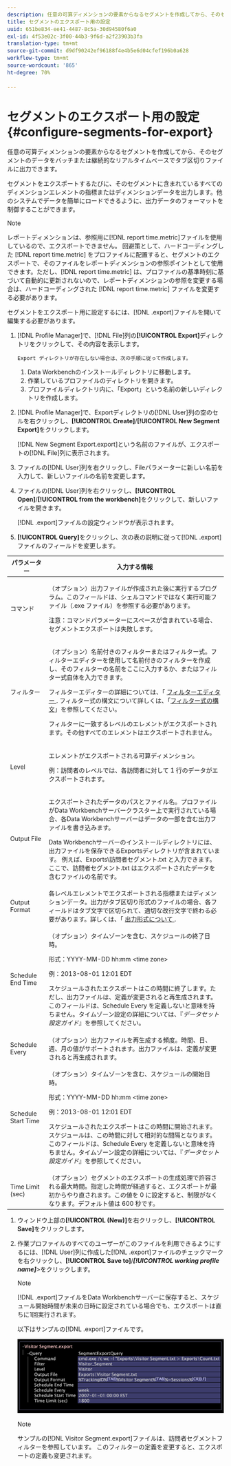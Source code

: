 ```yaml
---
description: 任意の可算ディメンションの要素からなるセグメントを作成してから、そのセグメントのデータをバッチまたは継続的なリアルタイムベースでタブ区切りファイルに出力できます。
title: セグメントのエクスポート用の設定
uuid: 651be834-ee41-4487-8c5a-30d94580f6a0
exl-id: 4f53e02c-3f00-44b3-9f6d-a2f23903b3fa
translation-type: tm+mt
source-git-commit: d9df90242ef96188f4e4b5e6d04cfef196b0a628
workflow-type: tm+mt
source-wordcount: '865'
ht-degree: 70%

---
```


# セグメントのエクスポート用の設定{#configure-segments-for-export}

任意の可算ディメンションの要素からなるセグメントを作成してから、そのセグメントのデータをバッチまたは継続的なリアルタイムベースでタブ区切りファイルに出力できます。

セグメントをエクスポートするたびに、そのセグメントに含まれているすべてのディメンションエレメントの指標またはディメンションデータを出力します。他のシステムでデータを簡単にロードできるように、出力データのフォーマットを制御することができます。

>[!NOTE]
>
>レポートディメンションは、参照用に[!DNL report time.metric]ファイルを使用しているので、エクスポートできません。 回避策として、ハードコーディングした [!DNL report time.metric] をプロファイルに配置すると、セグメントのエクスポートで、そのファイルをレポートディメンションの参照ポイントとして使用できます。ただし、[!DNL report time.metric] は、プロファイルの基準時刻に基づいて自動的に更新されないので、レポートディメンションの参照を変更する場合は、ハードコーディングされた [!DNL report time.metric] ファイルを変更する必要があります。

セグメントをエクスポート用に設定するには、[!DNL .export]ファイルを開いて編集する必要があります。

1. [!DNL Profile Manager]で、[!DNL File]列の&#x200B;**[!UICONTROL Export]**&#x200B;ディレクトリをクリックして、その内容を表示します。

       Export ディレクトリが存在しない場合は、次の手順に従って作成します。
   
   1. Data Workbenchのインストールディレクトリに移動します。
   1. 作業しているプロファイルのディレクトリを開きます。
   1. プロファイルディレクトリ内に、「Export」という名前の新しいディレクトリを作成します。

1. [!DNL Profile Manager]で、Exportディレクトリの[!DNL User]列の空のセルを右クリックし、**[!UICONTROL Create]**/**[!UICONTROL New Segment Export]**&#x200B;をクリックします。

   [!DNL New Segment Export.export]という名前のファイルが、エクスポートの[!DNL File]列に表示されます。

1. ファイルの[!DNL User]列を右クリックし、Fileパラメーターに新しい名前を入力して、新しいファイルの名前を変更します。
1. ファイルの[!DNL User]列を右クリックし、**[!UICONTROL Open]**/**[!UICONTROL from the workbench]**&#x200B;をクリックして、新しいファイルを開きます。

   [!DNL .export]ファイルの設定ウィンドウが表示されます。

1. **[!UICONTROL Query]**&#x200B;をクリックし、次の表の説明に従って[!DNL .export]ファイルのフィールドを変更します。

<table id="table_C2EC8FCD3FA04DE78D2CADFA3F7FD8E3"> 
 <thead> 
  <tr> 
   <th colname="col1" class="entry"> パラメーター </th> 
   <th colname="col2" class="entry"> 入力する情報 </th> 
  </tr> 
 </thead>
 <tbody> 
  <tr> 
   <td colname="col1"> コマンド </td> 
   <td colname="col2"> <p>（オプション）出力ファイルが作成された後に実行するプログラム。このフィールドは、シェルコマンドではなく実行可能ファイル（<span class="filepath">.exe</span> ファイル）を参照する必要があります。 </p> <p>注意：コマンドパラメーターにスペースが含まれている場合、セグメントエクスポートは失敗します。 </p> </td> 
  </tr> 
  <tr> 
   <td colname="col1"> フィルター </td> 
   <td colname="col2"> <p>（オプション）名前付きのフィルターまたはフィルター式。フィルターエディターを使用して名前付きのフィルターを作成し、そのフィルターの名前をここに入力するか、またはフィルター式自体を入力できます。 </p> <p>フィルターエディターの詳細については、「 <a href="../../../home/c-get-started/c-analysis-vis/c-filter-editors/c-filter-editors.md#concept-2f343ecbed8240f18b0c1f1eccef11e3"> フィルターエディター </a>. フィルター式の構文について詳しくは、「<a href="../../../home/c-get-started/c-qry-lang-syntx/c-syntx-fltr-exp.md#concept-72f2563f809747a2a3cff7ec72462a15">フィルター式の構文</a>」を参照してください。 </p> <p>フィルターに一致するレベルのエレメントがエクスポートされます。その他すべてのエレメントはエクスポートされません。 </p> </td> 
  </tr> 
  <tr> 
   <td colname="col1"> Level </td> 
   <td colname="col2"> <p>エレメントがエクスポートされる可算ディメンション。 </p> <p>例：訪問者のレベルでは、各訪問者に対して 1 行のデータがエクスポートされます。 </p> </td> 
  </tr> 
  <tr> 
   <td colname="col1"> Output File </td> 
   <td colname="col2"> <p>エクスポートされたデータのパスとファイル名。プロファイルがData Workbenchサーバークラスター上で実行されている場合、各Data Workbenchサーバーはデータの一部を含む出力ファイルを書き込みます。 </p> <p>Data Workbenchサーバーのインストールディレクトリには、出力ファイルを保存できるExportsディレクトリが含まれています。 例えば、<span class="filepath">Exports\訪問者セグメント.txt</span> と入力できます。ここで、<span class="filepath">訪問者セグメント.txt</span> はエクスポートされたデータを含むファイルの名前です。 </p> </td> 
  </tr> 
  <tr> 
   <td colname="col1"> Output Format </td> 
   <td colname="col2"> 各レベルエレメントでエクスポートされる指標またはディメンションデータ。出力がタブ区切り形式のファイルの場合、各フィールドはタブ文字で区切られて、適切な改行文字で終わる必要があります。詳しくは、「 <a href="../../../home/c-get-started/c-exp-data-seg-exp/c-abt-otpt-frmt.md#concept-ac7e24d1374a4b418365db7cc98c361e"> 出力形式について </a>. </td> 
  </tr> 
  <tr> 
   <td colname="col1"> Schedule End Time </td> 
   <td colname="col2"> <p>（オプション）タイムゾーンを含む、スケジュールの終了日時。 </p> <p>形式：YYYY-MM-DD hh:mm &lt;time zone&gt; </p> <p>例：2013-08-01 12:01 EDT </p> <p>スケジュールされたエクスポートはこの時間に終了します。ただし、出力ファイルは、定義が変更されると再生成されます。このフィールドは、Schedule Every を定義しないと意味を持ちません。タイムゾーン設定の詳細については、『<i>データセット設定ガイド</i>』を参照してください。 </p> </td> 
  </tr> 
  <tr> 
   <td colname="col1"> Schedule Every </td> 
   <td colname="col2"> （オプション）出力ファイルを再生成する頻度。時間、日、週、月の値がサポートされます。出力ファイルは、定義が変更されると再生成されます。 </td> 
  </tr> 
  <tr> 
   <td colname="col1"> Schedule Start Time </td> 
   <td colname="col2"> <p>（オプション）タイムゾーンを含む、スケジュールの開始日時。 </p> <p>形式：YYYY-MM-DD hh:mm &lt;time zone&gt; </p> <p>例：2013-08-01 12:01 EDT </p> <p>スケジュールされたエクスポートはこの時間に開始されます。スケジュールは、この時間に対して相対的な間隔となります。このフィールドは、<span class="wintitle">Schedule Every</span> を定義しないと意味を持ちません。タイムゾーン設定の詳細については、『<i>データセット設定ガイド</i>』を参照してください。 </p> </td> 
  </tr> 
  <tr> 
   <td colname="col1"> Time Limit (sec) </td> 
   <td colname="col2"> （オプション）セグメントのエクスポートの生成処理で許容される最大時間。指定した時間が経過すると、エクスポートが最初からやり直されます。この値を 0 に設定すると、制限がなくなります。デフォルト値は 600 秒です。 </td> 
  </tr> 
 </tbody> 
</table>

1. ウィンドウ上部の&#x200B;**[!UICONTROL (New)]**&#x200B;を右クリックし、**[!UICONTROL Save]**&#x200B;をクリックします。
1. 作業プロファイルのすべてのユーザーがこのファイルを利用できるようにするには、[!DNL User]列に作成した[!DNL .export]ファイルのチェックマークを右クリックし、**[!UICONTROL Save to]**/***[!UICONTROL working profile name]**>*&#x200B;をクリックします。

   >[!NOTE]
   >
   >[!DNL .export]ファイルをData Workbenchサーバーに保存すると、スケジュール開始時間が未来の日時に設定されている場合でも、エクスポートは直ちに1回実行されます。

   以下はサンプルの[!DNL .export]ファイルです。

   ![](assets/vis_Segment_Export_File.png)

   >[!NOTE]
   >
   >サンプルの[!DNL Visitor Segment.export]ファイルは、訪問者セグメントフィルターを参照しています。 このフィルターの定義を変更すると、エクスポートの定義も変更されます。
